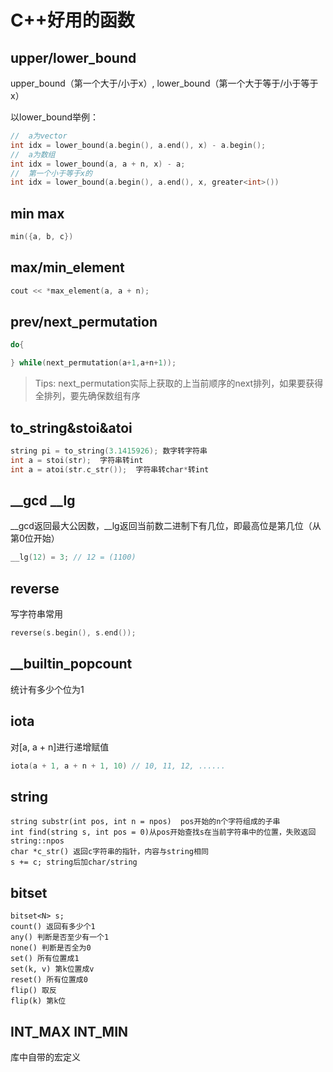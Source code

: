 # C++好用的函数

## upper/lower_bound

upper_bound（第一个大于/小于x）, lower_bound（第一个大于等于/小于等于x）

以lower_bound举例：

```c++
//	a为vector
int idx = lower_bound(a.begin(), a.end(), x) - a.begin();
//	a为数组
int idx = lower_bound(a, a + n, x) - a;
//	第一个小于等于x的
int idx = lower_bound(a.begin(), a.end(), x, greater<int>()) 
```

## min max

```c++
min({a, b, c})
```

## max/min_element

```c++
cout << *max_element(a, a + n);
```

## **prev/next_permutation**

```c++
do{

} while(next_permutation(a+1,a+n+1));
```

> Tips: next_permutation实际上获取的上当前顺序的next排列，如果要获得全排列，要先确保数组有序

## to_string&stoi&atoi

```c++
string pi = to_string(3.1415926); 数字转字符串
int a = stoi(str);	字符串转int
int a = atoi(str.c_str());	字符串转char*转int
```

## \_\_gcd \_\_lg

\_\_gcd返回最大公因数，\_\_lg返回当前数二进制下有几位，即最高位是第几位（从第0位开始）

```c++
__lg(12) = 3; // 12 = (1100)
```

## reverse

写字符串常用

```c++
reverse(s.begin(), s.end());
```

## \_\_builtin\_popcount

统计有多少个位为1

## iota

对[a, a + n]进行递增赋值

```c++
iota(a + 1, a + n + 1, 10) // 10, 11, 12, ......
```

## string

```
string substr(int pos, int n = npos)  pos开始的n个字符组成的子串
int find(string s, int pos = 0)从pos开始查找s在当前字符串中的位置，失败返回string::npos
char *c_str() 返回c字符串的指针，内容与string相同
s += c;	string后加char/string
```

## bitset

```
bitset<N> s;
count() 返回有多少个1
any() 判断是否至少有一个1
none() 判断是否全为0
set() 所有位置成1
set(k, v) 第k位置成v
reset() 所有位置成0
flip() 取反
flip(k) 第k位
```

## INT_MAX INT_MIN

库中自带的宏定义
